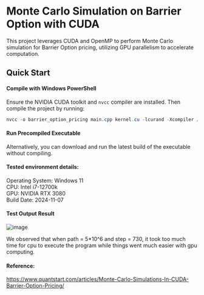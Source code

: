 # Monte Carlo Simulation on Barrier Option with CUDA  

This project leverages CUDA and OpenMP to perform Monte Carlo simulation for Barrier Option pricing, utilizing GPU parallelism to accelerate computation.

## Quick Start

#### Compile with Windows PowerShell

Ensure the NVIDIA CUDA toolkit and `nvcc` compiler are installed. Then compile the project by running:

```powershell
nvcc -o barrier_option_pricing main.cpp kernel.cu -lcurand -Xcompiler /openmp
```
#### Run Precompiled Executable  
Alternatively, you can download and run the latest build of the executable without compiling.  

#### Tested environment details:
Operating System: Windows 11  
CPU: Intel i7-12700k  
GPU: NVIDIA RTX 3080  
Build Date: 2024-11-07

#### Test Output Result
![image](https://github.com/user-attachments/assets/d2f06fb0-9983-41d1-b46d-ab03033eb041)

We observed that when path = 5*10^6 and step = 730, it took too much time for cpu to execute the program while things went much easier with gpu computing.

#### Reference:
https://www.quantstart.com/articles/Monte-Carlo-Simulations-In-CUDA-Barrier-Option-Pricing/
